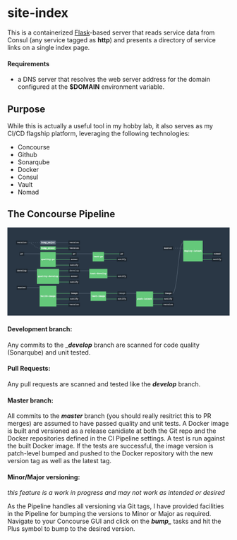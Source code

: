 # site-index

This is a containerized [Flask](http://flask.pocoo.org/)-based server that reads service data from Consul (any service tagged as **http**) and presents a directory of service links on a single index page.  

#### Requirements 

- a DNS server that resolves the web server address for the domain configured at the **$DOMAIN** environment variable.

## Purpose

While this is actually a useful tool in my hobby lab, it also serves as my CI/CD flagship platform, leveraging the following technologies:

- Concourse
- Github
- Sonarqube
- Docker
- Consul
- Vault
- Nomad

## The Concourse Pipeline
 
![pipline image](pipeline.png)

#### Development branch:

Any commits to the _***develop*** branch are scanned for code quality (Sonarqube) and unit tested.

#### Pull Requests:

Any pull requests are scanned and tested like the ***develop*** branch.

#### Master branch:

All commits to the ***master*** branch (you should really resitrict this to PR merges) are assumed to have passed quality and unit tests.  A Docker image is built and versioned as a release canidiate at both the Git repo and the Docker repositories defined in the CI Pipeline settings.  A test is run against the built Docker image.  If the tests are successful, the image version is patch-level bumped and pushed to the Docker repository with the new version tag as well as the latest tag.

#### Minor/Major versioning:

_this feature is a work in progress and may not work as intended or desired_

As the Pipeline handles all versioning via Git tags, I have provided facilities in the Pipeline for bumping the versions to Minor or Major as required.  Navigate to your Concourse GUI and click on the ***bump\_*** tasks and hit the Plus symbol to bump to the desired version. 
